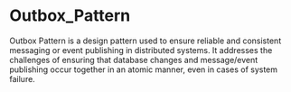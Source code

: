 # Outbox_Pattern
Outbox Pattern is a design pattern used to ensure reliable and consistent messaging or event publishing in distributed systems. It addresses the challenges of ensuring that database changes and message/event publishing occur together in an atomic manner, even in cases of system failure.
